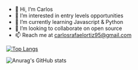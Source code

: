 - 👋 Hi, I’m Carlos
- 👀 I’m interested in entry levels opportunities
- 🌱 I’m currently learning Javascript & Python
- 💞️ I’m looking to collaborate on open source
- 📫 Reach me at carlosrafaelortiz95@gmail.com 

[![Top Langs](https://github-readme-stats.vercel.app/api/top-langs/?username=crtiz)](https://github.com/anuraghazra/github-readme-stats)

![Anurag's GitHub stats](https://github-readme-stats.vercel.app/api?username=crtiz&show_icons=true&theme=dark)


<!---
crtiz/crtiz is a ✨ special ✨ repository because its `README.md` (this file) appears on your GitHub profile.
You can click the Preview link to take a look at your changes.
--->
